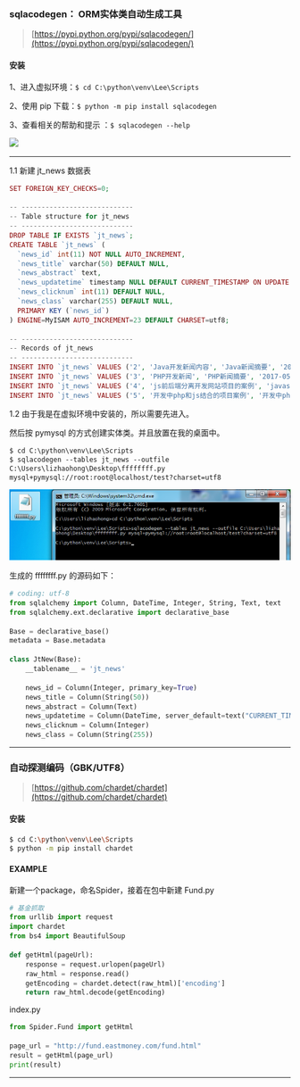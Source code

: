 ### sqlacodegen： ORM实体类自动生成工具

> [https://pypi.python.org/pypi/sqlacodegen/](https://pypi.python.org/pypi/sqlacodegen/)

#### 安装

1、进入虚拟环境：`$ cd C:\python\venv\Lee\Scripts`

2、使用 pip 下载：`$ python -m pip install sqlacodegen`

3、查看相关的帮助和提示 ：`$ sqlacodegen --help`

![](/assets/`D5ZGL0K2}`[4UJRDZBXG%291.png)

---

1.1  新建 jt\_news 数据表

```php
SET FOREIGN_KEY_CHECKS=0;

-- ----------------------------
-- Table structure for jt_news
-- ----------------------------
DROP TABLE IF EXISTS `jt_news`;
CREATE TABLE `jt_news` (
  `news_id` int(11) NOT NULL AUTO_INCREMENT,
  `news_title` varchar(50) DEFAULT NULL,
  `news_abstract` text,
  `news_updatetime` timestamp NULL DEFAULT CURRENT_TIMESTAMP ON UPDATE CURRENT_TIMESTAMP,
  `news_clicknum` int(11) DEFAULT NULL,
  `news_class` varchar(255) DEFAULT NULL,
  PRIMARY KEY (`news_id`)
) ENGINE=MyISAM AUTO_INCREMENT=23 DEFAULT CHARSET=utf8;

-- ----------------------------
-- Records of jt_news
-- ----------------------------
INSERT INTO `jt_news` VALUES ('2', 'Java开发新闻内容', 'Java新闻摘要', '2017-05-29 12:38:02', '11', '编程语言');
INSERT INTO `jt_news` VALUES ('3', 'PHP开发新闻', 'PHP新闻摘要', '2017-05-29 19:52:32', '13', 'web开发');
INSERT INTO `jt_news` VALUES ('4', 'js前后端分离开发网站项目的案例', 'javascript', '2017-05-28 19:55:59', '43', 'web开发');
INSERT INTO `jt_news` VALUES ('5', '开发中php和js结合的项目案例', '开发中php和js结合的项目案例摘要', '2017-06-04 13:59:14', '12', '实战开发');
```

1.2  由于我是在虚拟环境中安装的，所以需要先进入。

然后按 pymysql 的方式创建实体类。并且放置在我的桌面中。

```
$ cd C:\python\venv\Lee\Scripts
$ sqlacodegen --tables jt_news --outfile C:\Users\lizhaohong\Desktop\ffffffff.py mysql+pymysql://root:root@localhost/test?charset=utf8
```

![](/assets/asdasddkcoasimport.png)

生成的 ffffffff.py 的源码如下：

```py
# coding: utf-8
from sqlalchemy import Column, DateTime, Integer, String, Text, text
from sqlalchemy.ext.declarative import declarative_base

Base = declarative_base()
metadata = Base.metadata

class JtNew(Base):
    __tablename__ = 'jt_news'

    news_id = Column(Integer, primary_key=True)
    news_title = Column(String(50))
    news_abstract = Column(Text)
    news_updatetime = Column(DateTime, server_default=text("CURRENT_TIMESTAMP ON UPDATE CURRENT_TIMESTAMP"))
    news_clicknum = Column(Integer)
    news_class = Column(String(255))
```

---

### 自动探测编码（GBK/UTF8）

> [https://github.com/chardet/chardet](https://github.com/chardet/chardet)

#### 安装

```bash
$ cd C:\python\venv\Lee\Scripts
$ python -m pip install chardet
```

#### EXAMPLE

新建一个package，命名Spider，接着在包中新建 Fund.py

```py
# 基金抓取
from urllib import request
import chardet
from bs4 import BeautifulSoup

def getHtml(pageUrl):
    response = request.urlopen(pageUrl)
    raw_html = response.read()
    getEncoding = chardet.detect(raw_html)['encoding']
    return raw_html.decode(getEncoding)
```

index.py

```py
from Spider.Fund import getHtml

page_url = "http://fund.eastmoney.com/fund.html"
result = getHtml(page_url)
print(result)
```

---

